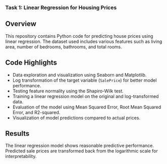 ### Task 1: Linear Regression for Housing Prices

## Overview
This repository contains Python code for predicting house prices using linear regression. The dataset used includes various features such as living area, number of bedrooms, bathrooms, and total rooms.

## Code Highlights
- Data exploration and visualization using Seaborn and Matplotlib.
- Log transformation of the target variable (`SalePrice`) for better model performance.
- Testing feature normality using the Shapiro-Wilk test.
- Training a linear regression model on the original and log-transformed data.
- Evaluation of the model using Mean Squared Error, Root Mean Squared Error, and R2-squared.
- Visualization of model predictions compared to actual prices.

## Results
The linear regression model shows reasonable predictive performance. Predicted sale prices are transformed back from the logarithmic scale for interpretability.
